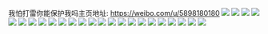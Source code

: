 我怕打雷你能保护我吗主页地址: https://weibo.com/u/5898180180 
![](https://wx4.sinaimg.cn/mw2000/006raa6ogy1h96oa40meyj30u013pguf.jpg) 
![](https://wx4.sinaimg.cn/mw2000/006raa6ogy1h96oa4y2d8j30u012xwr1.jpg) 
![](https://wx4.sinaimg.cn/mw2000/006raa6ogy1h96oa31frjj30u013mh1k.jpg) 
![](https://wx4.sinaimg.cn/mw2000/006raa6ogy1h939mfb65jj30u013i48u.jpg) 
![](https://wx4.sinaimg.cn/mw2000/006raa6ogy1h939mg1ypnj30u013348p.jpg) 
![](https://wx4.sinaimg.cn/mw2000/006raa6ogy1h939mecbpfj30u013pn8x.jpg) 
![](https://wx4.sinaimg.cn/mw2000/006raa6oly1g8y0ay5ak4j30nq0zkjsi.jpg) 
![](https://wx4.sinaimg.cn/mw2000/006raa6oly1g8y0aybfy5j30mu0s30wa.jpg) 
![](https://wx4.sinaimg.cn/mw2000/006raa6oly1g8y0ayanhjj30u010xgpj.jpg) 
![](https://wx4.sinaimg.cn/mw2000/006raa6oly1g8y0aybxrxj30u017rgqe.jpg) 
![](https://wx4.sinaimg.cn/mw2000/006raa6oly1g8xxwpu56cj30nq0zkjsi.jpg) 
![](https://wx4.sinaimg.cn/mw2000/006raa6oly1g8xxwq57jbj30u010xgpj.jpg) 
![](https://wx4.sinaimg.cn/mw2000/006raa6oly1g8xxwqgww1j30u02nvall.jpg) 
![](https://wx4.sinaimg.cn/mw2000/006raa6oly1g8xxwq48sdj30mu0s30wa.jpg) 
![](https://wx4.sinaimg.cn/mw2000/006raa6oly1g8xxnqhs50j30nq0zkjsi.jpg) 
![](https://wx4.sinaimg.cn/mw2000/006raa6oly1g8xxnqzddtj30u02nvall.jpg) 
![](https://wx4.sinaimg.cn/mw2000/006raa6oly1g8xxnqqav1j30mu0s30wa.jpg) 
![](https://wx4.sinaimg.cn/mw2000/006raa6oly1g8xt1uxkd0j30u010xafl.jpg) 
![](https://wx4.sinaimg.cn/mw2000/006raa6oly1g8xt1ulv6zj30u010x452.jpg) 
![](https://wx4.sinaimg.cn/mw2000/006raa6oly1g8xt1uvz10j30u010x10q.jpg) 
![](https://wx4.sinaimg.cn/mw2000/006raa6oly1g8xt1ubwmwj31900u0tf2.jpg) 
![](https://wx4.sinaimg.cn/mw2000/006raa6oly1g8xt1uksx4j30u010xn1f.jpg) 
![](https://wx4.sinaimg.cn/mw2000/006raa6oly1g8xt1veq9lj30u010xdow.jpg) 
![](https://wx4.sinaimg.cn/mw2000/006raa6oly1g8xt1ugz2wj31900u0q71.jpg) 
